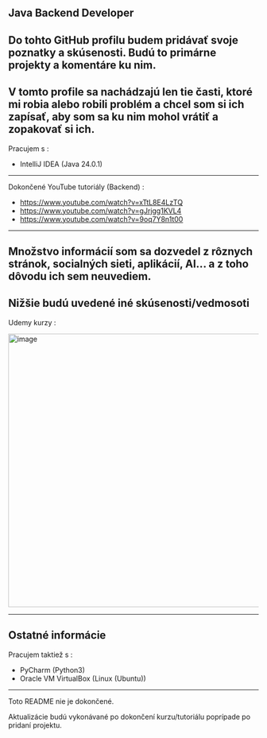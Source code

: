 Java Backend Developer
---
Do tohto GitHub profilu budem pridávať svoje poznatky a skúsenosti. Budú to primárne projekty a komentáre ku nim.
---
V tomto profile sa nachádzajú len tie časti, ktoré mi robia alebo robili problém a chcel som si ich zapísať, aby som sa ku nim mohol vrátiť a zopakovať si ich.
---
Pracujem s :
- IntelliJ IDEA (Java 24.0.1)
---
Dokončené YouTube tutoriály (Backend) :
- https://www.youtube.com/watch?v=xTtL8E4LzTQ
- https://www.youtube.com/watch?v=gJrjgg1KVL4
- https://www.youtube.com/watch?v=9oq7Y8n1t00
---
Množstvo informácií som sa dozvedel z rôznych stránok, socialných sieti, aplikácií, AI... a z toho dôvodu ich sem neuvediem.
---

Nižšie budú uvedené iné skúsenosti/vedmosoti
---
Udemy kurzy :

<img width="600" height="550" alt="image" src="https://github.com/user-attachments/assets/5423a0d7-1ad6-413a-aceb-d15c609fe732" />

---
Ostatné informácie
---
Pracujem taktiež s :
- PyCharm (Python3)
- Oracle VM VirtualBox (Linux (Ubuntu))
---

Toto README nie je dokončené.

Aktualizácie budú vykonávané po dokončení kurzu/tutoriálu poprípade po pridaní projektu.
